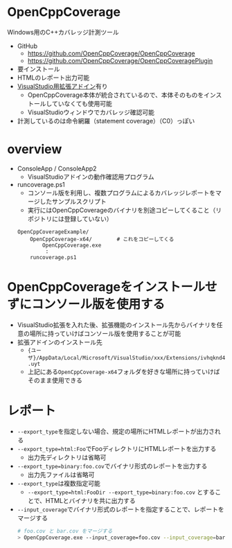 # OpenCppCoverage

Windows用のC++カバレッジ計測ツール

- GitHub
    - https://github.com/OpenCppCoverage/OpenCppCoverage
    - https://github.com/OpenCppCoverage/OpenCppCoveragePlugin
- 要インストール
- HTMLのレポート出力可能
- [VisualStudio用拡張アドイン](https://marketplace.visualstudio.com/items?itemName=OpenCppCoverage.OpenCppCoveragePlugin)有り
    - OpenCppCoverage本体が統合されているので、本体そのものをインストールしていなくても使用可能
    - VisualStudioウィンドウでカバレッジ確認可能
- 計測しているのは命令網羅（statement coverage）（C0）っぽい

# overview

- ConsoleApp / ConsoleApp2
    - VisualStudioアドインの動作確認用プログラム
- runcoverage.ps1
    - コンソール版を利用し、複数プログラムによるカバレッジレポートをマージしたサンプルスクリプト
    - 実行にはOpenCppCoverageのバイナリを別途コピーしてくること（リポジトリには登録していない）
    ```
    OpenCppCoverageExample/
        OpenCppCoverage-x64/        # これをコピーしてくる
            OpenCppCoverage.exe
             :
        runcoverage.ps1
    ```

# OpenCppCoverageをインストールせずにコンソール版を使用する

- VisualStudio拡張を入れた後、拡張機能のインストール先からバイナリを任意の場所に持っていけばコンソール版を使用することが可能
- 拡張アドインのインストール先
    - `{ユーザ}/AppData/Local/Microsoft/VisualStudio/xxx/Extensions/ivhqknd4.uyt`
    - 上記にある`OpenCppCoverage-x64`フォルダを好きな場所に持っていけばそのまま使用できる

# レポート

- `--export_type`を指定しない場合、規定の場所にHTMLレポートが出力される
- `--export_type=html:Foo`でFooディレクトリにHTMLレポートを出力する
    - 出力先ディレクトリは省略可
- `--export_type=binary:foo.cov`でバイナリ形式のレポートを出力する
    - 出力先ファイルは省略可
- `--export_type`は複数指定可能
    - `--export_type=html:FooDir --export_type=binary:foo.cov` とすることで、HTMLとバイナリを共に出力する
- `--input_coverage`でバイナリ形式のレポートを指定することで、レポートをマージする
    ```sh
    # foo.cov と bar.cov をマージする
    > OpenCppCoverage.exe --input_coverage=foo.cov --input_coverage=bar.cov
    ```
